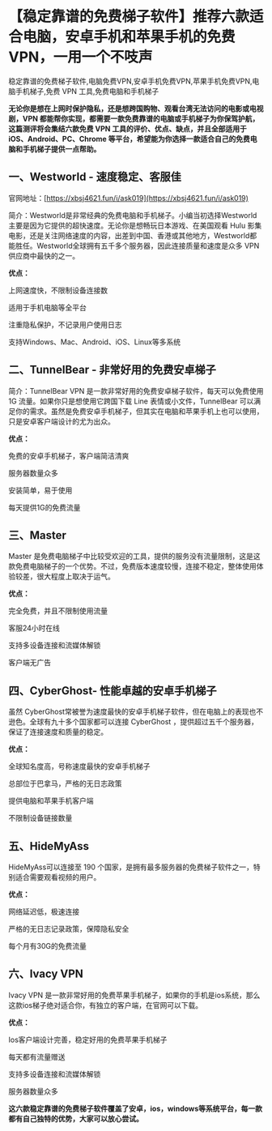 # 【稳定靠谱的免费梯子软件】推荐六款适合电脑，安卓手机和苹果手机的免费VPN，一用一个不吱声
稳定靠谱的免费梯子软件,电脑免费VPN,安卓手机免费VPN,苹果手机免费VPN,电脑手机梯子,免费 VPN 工具,免费电脑和手机梯子

**无论你是想在上网时保护隐私，还是想跨国购物、观看台湾无法访问的电影或电视剧，VPN 都能帮你实现，都需要一款免费靠谱的电脑或手机梯子为你保驾护航，这篇测评将会集结六款免费 VPN 工具的评价、优点、缺点，并且全部适用于 iOS、Android、PC、Chrome 等平台，希望能为你选择一款适合自己的免费电脑和手机梯子提供一点帮助。**

## 一、Westworld - 速度稳定、客服佳
官网地址：[https://xbsj4621.fun/i/ask019](https://xbsj4621.fun/i/ask019)

简介：Westworld是非常经典的免费电脑和手机梯子。小编当初选择Westworld主要是因为它提供的超快速度。无论你是想畅玩日本游戏、在美国观看 Hulu 影集电影，还是关注网络速度的内容，出差到中国、香港或其他地方，Westworld都能胜任。Westworld全球拥有五千多个服务器，因此连接质量和速度是众多 VPN 供应商中最快的之一。

**优点：**

上网速度快，不限制设备连接数

适用于手机电脑等全平台

注重隐私保护，不记录用户使用日志

支持Windows、Mac、Android、iOS、Linux等多系统

## 二、TunnelBear - 非常好用的免费安卓梯子
简介：TunnelBear VPN 是一款非常好用的免费安卓梯子软件，每天可以免费使用 1G 流量。如果你只是想使用它跨国下载 Line 表情或小文件，TunnelBear 可以满足你的需求。虽然是免费安卓手机梯子，但其实在电脑和苹果手机上也可以使用，只是安卓客户端设计的尤为出众。

**优点：**

免费的安卓手机梯子，客户端简洁清爽

服务器数量众多

安装简单，易于使用

每天提供1G的免费流量

## 三、Master
Master 是免费电脑梯子中比较受欢迎的工具，提供的服务没有流量限制，这是这款免费电脑梯子的一个优势。不过，免费版本速度较慢，连接不稳定，整体使用体验较差，很大程度上取决于运气。

**优点：**

完全免费，并且不限制使用流量

客服24小时在线

支持多设备连接和流媒体解锁

客户端无广告

## 四、CyberGhost- 性能卓越的安卓手机梯子
虽然 CyberGhost常被誉为速度最快的安卓手机梯子软件，但在电脑上的表现也不逊色。全球有九十多个国家都可以连接 CyberGhost ，提供超过五千个服务器，保证了连接速度和质量的稳定。

**优点：**

全球知名度高，号称速度最快的安卓手机梯子

总部位于巴拿马，严格的无日志政策

提供电脑和苹果手机客户端

不限制设备链接数量

## 五、HideMyAss
HideMyAss可以连接至 190 个国家，是拥有最多服务器的免费梯子软件之一，特别适合需要观看视频的用户。

**优点：**

网络延迟低，极速连接

严格的无日志记录政策，保障隐私安全

每个月有30G的免费流量

## 六、Ivacy VPN
Ivacy VPN 是一款非常好用的免费苹果手机梯子，如果你的手机是ios系统，那么这款ios梯子绝对适合你，有独立的客户端，在官网可以下载。

**优点：**

Ios客户端设计完善，稳定好用的免费苹果手机梯子

每天都有流量赠送

支持多设备连接和流媒体解锁

服务器数量众多

**这六款稳定靠谱的免费梯子软件覆盖了安卓，ios，windows等系统平台，每一款都有自己独特的优势，大家可以放心尝试。**
